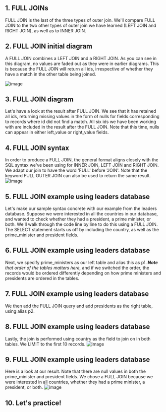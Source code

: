 
## 1. FULL JOINs
 
 FULL JOIN is the last of the three types of outer join. We'll compare FULL JOIN to the two other types of outer join we have learned (LEFT JOIN and RIGHT JOIN), as well as to INNER JOIN.

## 2. FULL JOIN initial diagram

A FULL JOIN combines a LEFT JOIN and a RIGHT JOIN. As you can see in this diagram, no values are faded out as they were in earlier diagrams. This is because the FULL JOIN will return all ids, irrespective of whether they have a match in the other table being joined.

![image](https://user-images.githubusercontent.com/118057504/234127679-c973273b-167e-41fb-8efd-9b44cd80984d.png)

## 3. FULL JOIN diagram

Let's have a look at the result after FULL JOIN. We see that it has retained all ids, returning missing values in the form of nulls for fields corresponding to records where id did not find a match. All six ids we have been working with are included in the result after the FULL JOIN. Note that this time, nulls can appear in either left_value or right_value fields.

## 4. FULL JOIN syntax

 In order to produce a FULL JOIN, the general format aligns closely with the SQL syntax we've been using for INNER JOIN, LEFT JOIN and RIGHT JOIN. We adapt our join to have the word 'FULL' before 'JOIN'. Note that the keyword FULL OUTER JOIN can also be used to return the same result.
 ![image](https://user-images.githubusercontent.com/118057504/234128102-cafb0b5a-1d4f-4f81-97c1-2607468e79a0.png)


## 5. FULL JOIN example using leaders database

Let's make our sample syntax concrete with our example from the leaders database. Suppose we were interested in all the countries in our database, and wanted to check whether they had a president, a prime minister, or both. We'll walk through the code line by line to do this using a FULL JOIN. The SELECT statement starts us off by including the country, as well as the prime_minister and president fields.

## 6. FULL JOIN example using leaders database

Next, we specify prime_ministers as our left table and alias this as p1.<i><b> Note </b>that order of the tables matters here,</i> and if we switched the order, the records would be ordered differently depending on how prime ministers and presidents are ordered in the tables.

## 7. FULL JOIN example using leaders database

We then add the FULL JOIN query and add presidents as the right table, using alias p2.

## 8. FULL JOIN example using leaders database

Lastly, the join is performed using country as the field to join on in both tables. We LIMIT to the first 10 records.
![image](https://user-images.githubusercontent.com/118057504/234128442-6e37d397-23ba-48e2-bdcc-9e39fcd5d6b4.png)


## 9. FULL JOIN example using leaders database

Here is a look at our result. Note that there are null values in both the prime_minister and president fields. We chose a FULL JOIN because we were interested in all countries, whether they had a prime minister, a president, or both.
![image](https://user-images.githubusercontent.com/118057504/234128514-718c0b3b-8075-4ccd-9b40-d952607d3838.png)

## 10. Let's practice!
